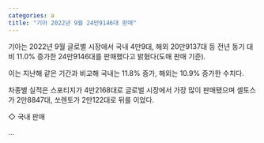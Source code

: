 ```yaml
---
categories: a
title: "기아 2022년 9월 24만9146대 판매"
---
```

기아는 2022년 9월 글로벌 시장에서 국내 4만9대, 해외 20만9137대 등 전년 동기 대비 11.0% 증가한 24만9146대를 판매했다고 밝혔다(도매 판매 기준).

이는 지난해 같은 기간과 비교해 국내는 11.8% 증가, 해외는 10.9% 증가한 수치다.

차종별 실적은 스포티지가 4만2168대로 글로벌 시장에서 가장 많이 판매됐으며 셀토스가 2만8847대, 쏘렌토가 2만122대로 뒤를 이었다.

◇ 국내 판매

...